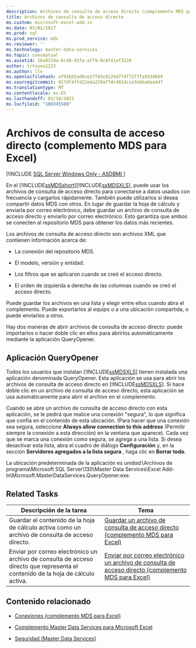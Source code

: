 ```yaml
---
description: Archivos de consulta de acceso directo (complemento MDS para Excel)
title: Archivos de consulta de acceso directo
ms.custom: microsoft-excel-add-in
ms.date: 03/01/2017
ms.prod: sql
ms.prod_service: mds
ms.reviewer: ''
ms.technology: master-data-services
ms.topic: conceptual
ms.assetid: 1ba0219a-6c40-41fa-aff9-8c8f41ef3220
author: lrtoyou1223
ms.author: lle
ms.openlocfilehash: e791b65ad9ce17fd3c0120d774f72f7fa5934b69
ms.sourcegitcommit: 917df4ffd22e4a229af7dc481dcce3ebba0aa4d7
ms.translationtype: MT
ms.contentlocale: es-ES
ms.lasthandoff: 02/10/2021
ms.locfileid: "100345588"
---
```

# <a name="shortcut-query-files-mds-add-in-for-excel"></a>Archivos de consulta de acceso directo (complemento MDS para Excel)

[!INCLUDE [SQL Server Windows Only - ASDBMI ](../../includes/applies-to-version/sql-windows-only-asdbmi.md)]

  En el [!INCLUDE[ssMDSshort](../../includes/ssmdsshort-md.md)][!INCLUDE[ssMDSXLS](../../includes/ssmdsxls-md.md)], puede usar los archivos de consulta de acceso directo para conectarse a datos usados con frecuencia y cargarlos rápidamente. También puede utilizarlos si desea compartir datos MDS con otros. En lugar de guardar la hoja de cálculo y enviarla por correo electrónico, debe guardar un archivo de consulta de acceso directo y enviarlo por correo electrónico. Esto garantiza que ambos se conecten al repositorio MDS para obtener los datos más recientes.  
  
 Los archivos de consulta de acceso directo son archivos XML que contienen información acerca de:  
  
-   La conexión del repositorio MDS.  
  
-   El modelo, versión y entidad.  
  
-   Los filtros que se aplicaron cuando se creó el acceso directo.  
  
-   El orden de izquierda a derecha de las columnas cuando se creó el acceso directo.  
  
 Puede guardar los archivos en una lista y elegir entre ellos cuando abra el complemento. Puede exportarlos al equipo o a una ubicación compartida, o puede enviarlos a otros.  
  
 Hay dos maneras de abrir archivos de consulta de acceso directo: puede importarlos o hacer doble clic en ellos para abrirlos automáticamente mediante la aplicación QueryOpener.  
  
## <a name="queryopener-application"></a>Aplicación QueryOpener  
 Todos los usuarios que instalan [!INCLUDE[ssMDSXLS](../../includes/ssmdsxls-md.md)] tienen instalada una aplicación denominada QueryOpener. Esta aplicación se usa para abrir los archivos de consulta de acceso directo en [!INCLUDE[ssMDSXLS](../../includes/ssmdsxls-md.md)]. Si hace doble clic en un archivo de consulta de acceso directo, esta aplicación se usa automáticamente para abrir el archivo en el complemento.  
  
 Cuando se abre un archivo de consulta de acceso directo con esta aplicación, se le pedirá que realice una conexión "segura", lo que significa que confía en el contenido de esta ubicación. (Para hacer que una conexión sea segura, seleccione **Always allow connection to this address** (Permitir siempre la conexión a esta dirección) en la ventana que aparece). Cada vez que se marca una conexión como segura, se agrega a una lista. Si desea desactivar esta lista, abra el cuadro de diálogo **Configuración** y, en la sección **Servidores agregados a la lista segura** , haga clic en **Borrar todo**.  
  
 La ubicación predeterminada de la aplicación es *unidad*:\Archivos de programa\Microsoft SQL Server\130\Master Data Services\Excel Add-In\Microsoft.MasterDataServices.QueryOpener.exe.  
  
## <a name="related-tasks"></a>Related Tasks  
  
|Descripción de la tarea|Tema|  
|----------------------|-----------|  
|Guardar el contenido de la hoja de cálculo activa como un archivo de consulta de acceso directo.|[Guardar un archivo de consulta de acceso directo &#40;complemento MDS para Excel&#41;](../../master-data-services/microsoft-excel-add-in/save-a-shortcut-query-file-mds-add-in-for-excel.md)|  
|Enviar por correo electrónico un archivo de consulta de acceso directo que representa el contenido de la hoja de cálculo activa.|[Enviar por correo electrónico un archivo de consulta de acceso directo &#40;complemento MDS para Excel&#41;](../../master-data-services/microsoft-excel-add-in/email-a-shortcut-query-file-mds-add-in-for-excel.md)|  
  
## <a name="related-content"></a>Contenido relacionado  
  
-   [Conexiones &#40;complemento MDS para Excel&#41;](../../master-data-services/microsoft-excel-add-in/connections-mds-add-in-for-excel.md)  
  
-   [Complemento Master Data Services para Microsoft Excel](../../master-data-services/microsoft-excel-add-in/master-data-services-add-in-for-microsoft-excel.md)  
  
-   [Seguridad &#40;Master Data Services&#41;](../../master-data-services/security-master-data-services.md)  
  
  
